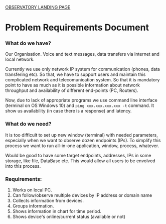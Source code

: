 [OBSERVATORY LANDING PAGE](../README.md)

# Problem Requirements Document

### What do we have?

Our Organisation. Voice and text messages, data transfers via internet and local network.

Currently we use only network IP system for communication (phones, data transfering etc). So that, we have to support users and maintain this complicated network and telecomunication system. So that it is mandatory point to have as much as it is possible information about network throughput and availability of different end-points (PC, Routers).

Now, due to lack of appropriate programs we use command line interface (terminal on OS Windows 10) and `ping xxx.xxx.xxx.xxx -t` command. It show us availability (in case there is a response) and latency.

### What do we need?

It is too difficult to set up new window (terminal) with needed parameters, especially when we want to observe dozen endpoints (IPs). To simplify this process we want to run all-in-one application, window, process, whatever.

Would be good to have some target endpoints, addresses, IPs in some storage, like file, DataBase etc. This would allow all users to be envolved into this process.

### Requirements:

1. Works on local PC.
2. Can follow/observe multiple devices by IP address or domain name
3. Collects information from devices.
4. Groups information.
5. Shows information in chart for time period.
6. Shows device's online/current status (available or not)
